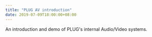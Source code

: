 ```yaml
---
title: "PLUG AV introduction"
date: 2019-07-09T18:00:00+08:00
---
```


An introduction and demo of PLUG's internal Audio/Video systems.
